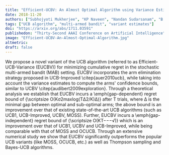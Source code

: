 ```yaml
---
title: "Efficient-UCBV: An Almost Optimal Algorithm using Variance Estimates"
date: 2018-11-20
authors: ["Subhojyoti Mukherjee", "KP Naveen", "Nandan Sudarsanam", "B Ravindran"]
tags: ["UCB algorithm", "multi-armed bandit", "variant estimates"] 
doi: "https://arxiv.org/abs/1711.03591"
publishedon: "Thirty-Second AAAI Conference on Artificial Intelligence"
image: "Efficient-UCBV-An-Almost-Optimal-Algorithm.jpg"
altmetric: 
draft: false
---
```

We propose a novel variant of the UCB algorithm (referred to as Efficient-UCB-Variance (EUCBV)) for minimizing cumulative regret in the stochastic multi-armed bandit (MAB) setting. EUCBV incorporates the arm elimination strategy proposed in UCB-Improved \citep{auer2010ucb}, while taking into account the variance estimates to compute the arms' confidence bounds, similar to UCBV \citep{audibert2009exploration}. Through a theoretical analysis we establish that EUCBV incurs a \emph{gap-dependent} regret bound of {\scriptsize O(Kσ2maxlog(TΔ2/K)Δ)} after T trials, where Δ is the minimal gap between optimal and sub-optimal arms; the above bound is an improvement over that of existing state-of-the-art UCB algorithms (such as UCB1, UCB-Improved, UCBV, MOSS). Further, EUCBV incurs a \emph{gap-independent} regret bound of {\scriptsize O(KT−−−√)} which is an improvement over that of UCB1, UCBV and UCB-Improved, while being comparable with that of MOSS and OCUCB. Through an extensive numerical study we show that EUCBV significantly outperforms the popular UCB variants (like MOSS, OCUCB, etc.) as well as Thompson sampling and Bayes-UCB algorithms.